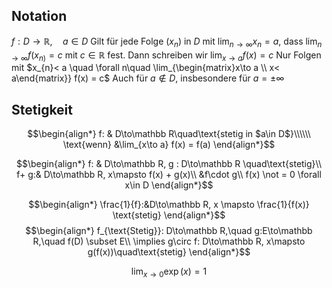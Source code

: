 
## Notation
$f: D \to \mathbb R, \quad a \in D$
Gilt für jede Folge $(x_{n})$ in $D$ mit $\lim_{n\to\infty} x_{n}= a$, dass $\lim_{n\to\infty}f(x_{n)}= c$ mit $c \in\mathbb R$ fest.
Dann schreiben wir $\lim_{x\to a}f(x) = c$
Nur Folgen mit $x_{n}< a \quad \forall n\quad \lim_{\begin{matrix}x\to a \\ x< a\end{matrix}} f(x) = c$
Auch für  $a\not\in D$, insbesondere für $a = \pm \infty$

## Stetigkeit

$$\begin{align*}
f: & D\to\mathbb R\quad\text{stetig in $a\in D$}\\\\\\
\text{wenn} &\lim_{x\to a} f(x) = f(a)
\end{align*}$$

$$\begin{align*}
f: & D\to\mathbb R, g : D\to\mathbb R \quad\text{stetig}\\
f+ g:& D\to\mathbb R, x\mapsto f(x) + g(x)\\
&f\cdot g\\
f(x) \not = 0 \forall x\in D
\end{align*}$$

$$\begin{align*}
\frac{1}{f}:&D\to\mathbb R, x \mapsto \frac{1}{f(x)} \text{stetig}
\end{align*}$$
$$\begin{align*}
f_{\text{Stetig}}: D\to\mathbb R,\quad g:E\to\mathbb R,\quad f(D) \subset E\\
\implies g\circ f: D\to\mathbb R, x\mapsto g(f(x))\quad\text{stetig}
\end{align*}$$

$$\lim_{x\to0}\exp(x) = 1$$
